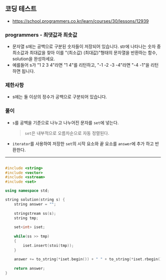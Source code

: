 ## 코딩 테스트
- https://school.programmers.co.kr/learn/courses/30/lessons/12939

### programmers - 최댓값과 최솟값

- 문자열 s에는 공백으로 구분된 숫자들이 저장되어 있습니다. str에 나타나는 숫자 중 최소값과 최대값을 찾아 이를 "(최소값) (최대값)"형태의 문자열을 반환하는 함수, solution을 완성하세요.
- 예를들어 s가 "1 2 3 4"라면 "1 4"를 리턴하고, "-1 -2 -3 -4"라면 "-4 -1"을 리턴하면 됩니다.

### 제한사항
- s에는 둘 이상의 정수가 공백으로 구분되어 있습니다.

### 풀이
- `s`를 공백을 기준으로 나누고 나누어진 문자를 `set`에 넣는다.
  > `set`은 내부적으로 오름차순으로 자동 정렬된다.
- `iterator`를 사용하여 저장한 `set`의 시작 요소와 끝 요소를 `answer`에 추가 하고 반환한다.

***
```c++

#include <string>
#include <vector>
#include <sstream>
#include <set>

using namespace std;

string solution(string s) {
    string answer = "";
    
    stringstream ss(s);
    string tmp;
    
    set<int> iset;
    
    while(ss >> tmp)
    {
        iset.insert(stoi(tmp));
    }
    
    answer += to_string(*iset.begin()) + " " + to_string(*iset.rbegin());
    
    return answer;
}

```
